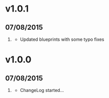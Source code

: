 # v1.0.1
## 07/08/2015

1. [](#improved)
    * Updated blueprints with some typo fixes
    
# v1.0.0
## 07/08/2015

1. [](#new)
    * ChangeLog started...
